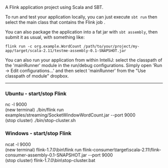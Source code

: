 A Flink application project using Scala and SBT.

To run and test your application locally, you can just execute `sbt run` then select the main class that contains the Flink job . 

You can also package the application into a fat jar with `sbt assembly`, then submit it as usual, with something like: 

```
flink run -c org.example.WordCount /path/to/your/project/my-app/target/scala-2.11/testme-assembly-0.1-SNAPSHOT.jar
```


You can also run your application from within IntelliJ:  select the classpath of the 'mainRunner' module in the run/debug configurations.
Simply open 'Run -> Edit configurations...' and then select 'mainRunner' from the "Use classpath of module" dropbox. 

---

### Ubuntu - start/stop Flink
nc -l 9000  
(new terminal) ./bin/flink run examples/streaming/SocketWindowWordCount.jar --port 9000  
(stop cluster) ./bin/stop-cluster.sh  

### Windows - start/stop Flink
ncat -l 9000  
(new terminal) flink-1.7.0\bin\flink run flink-consumer\target\scala-2.11\flink-consumer-assembly-0.1-SNAPSHOT.jar --port 9000   
(stop cluster) flink-1.7.0\bin\stop-cluster.bat